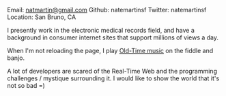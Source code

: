 Email:   natmartin@gmail.com
Github: natemartinsf
Twitter: natemartinsf
Location: San Bruno, CA

I presently work in the electronic medical records field, and have a background in consumer internet sites that support millions of views a day.

When I'm not reloading the page, I play [Old-Time music](http://en.wikipedia.org/wiki/Old-time_music) on the fiddle and banjo.

A lot of developers are scared of the Real-Time Web and the programming challenges / mystique surrounding it.  I would like to show the world that it's not so bad =)